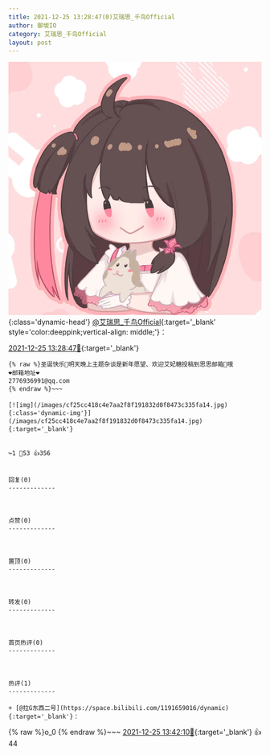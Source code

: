 ```yaml
---
title: 2021-12-25 13:28:47(0)艾瑞思_千鸟Official
author: 御坂IO
category: 艾瑞思_千鸟Official
layout: post
---
```


![img](/images/7e08840c56f251de28bdf766b647bd5fe9a5d50a.jpg){:class='dynamic-head'}
[@艾瑞思_千鸟Official](https://space.bilibili.com/1090010845/dynamic){:target='_blank' style='color:deeppink;vertical-align: middle;'}：

[2021-12-25 13:28:47🔗](https://t.bilibili.com/608045937512331488){:target='_blank'}

~~~
{% raw %}圣诞快乐🎄明天晚上主题杂谈是新年愿望、欢迎艾妃糖投稿到思思邮箱📮哦
❤︎邮箱地址❤︎
2776936991@qq.com ​
{% endraw %}~~~

[![img](/images/cf25cc418c4e7aa2f8f191832d0f8473c335fa14.jpg){:class='dynamic-img'}](/images/cf25cc418c4e7aa2f8f191832d0f8473c335fa14.jpg){:target='_blank'}


↪️1 💬53 👍356


回复(0)
-------------



点赞(0)
-------------



置顶(0)
-------------



转发(0)
-------------



首页热评(0)
-------------



热评(1)
-------------

+ [@拉G东西二号](https://space.bilibili.com/1191659016/dynamic){:target='_blank'}：
~~~
{% raw %}o_0
{% endraw %}~~~
[2021-12-25 13:42:10🔗](https://t.bilibili.com/608045937512331488#reply96333383488){:target='_blank'} 👍44


